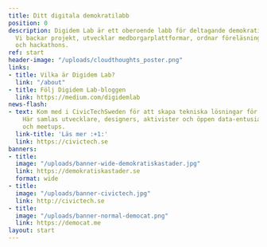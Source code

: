 ```yaml
---
title: Ditt digitala demokratilabb
position: 0
description: Digidem Lab är ett oberoende labb för deltagande demokrati med ny teknik.
  Vi backar projekt, utvecklar medborgarplattformar, ordnar föreläsningar, workshops
  och hackathons.
ref: start
header-image: "/uploads/cloudthoughts_poster.png"
links:
- title: Vilka är Digidem Lab?
  link: "/about"
- title: Följ Digidem Lab-bloggen
  link: https://medium.com/digidemlab
news-flash:
- text: Kom med i CivicTechSweden för att skapa tekniska lösningar för samhällsnytta!
    Här samlas utvecklare, designers, aktivister och öppen data-entusiaster för hackathons
    och meetups.
  link-title: 'Läs mer :+1:'
  link: https://civictech.se
banners:
- title: 
  image: "/uploads/banner-wide-demokratiskastader.jpg"
  link: https://demokratiskastader.se
  format: wide
- title: 
  image: "/uploads/banner-civictech.jpg"
  link: http://civictech.se
- title: 
  image: "/uploads/banner-normal-democat.png"
  link: https://democat.me
layout: start
---
```


